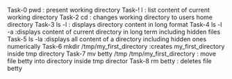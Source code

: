 Task-0    pwd : present working directory
Task-!    l : list content of current working directory
Task-2    cd : changes working directory to users home directory
Task-3    ls -l : displays directory content in long format
Task-4    ls -l -a :displays content of current directory in long term including hidden files
Task-5    ls -la  :displays all content of a directory including hidden ones numerically
Task-6    mkdir /tmp/my_first_directory :creates my_first_directory inside tmp directory
Task-7    mv betty /tmp /tmp/my_first_directory : move file betty into directory inside tmp director
Task-8    rm betty  : deletes file betty
